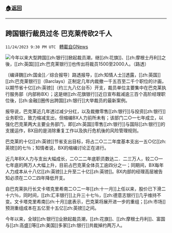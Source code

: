 ###  [:house:返回](README.md)
---


## 跨国银行裁员过冬 巴克莱传砍2千人
`11/24/2023 9:30 PM UTC ` [轉載自GNews](https://gnews.org/articles/2034769)

![](https://img.ltn.com.tw/Upload/business/page/800/2023/11/25/109.jpg "")今年以来大型跨国[[zh:银行]]掀起裁员潮，继[[zh:花旗]]、[[zh:摩根士丹利]]之後，[[zh:英国]][[zh:巴克莱银行]]也传出将裁员1500至2000人。（路透）

〔编译魏[[zh:国金]]／综合报导〕路透报导，[[zh:知情人士]]透露，[[zh:英国]][[zh:巴克莱银行]]（Barclays）正制定几年内裁撤一千五百至二千个职位的计画，以期节省十亿[[zh:英镑]]（约三九八亿台币）开支，裁员单位主要集中在巴克莱执行服务部（内部称BX）；这是继[[zh:花旗银行]]近日宣布裁减逾三百个高阶经理职位後，[[zh:金融]]圈传出跨国[[zh:银行]]大举裁员的最新案例。

报导说，巴克莱近几年透过减少分红，以及裁撤零售[[zh:银行]]与投资[[zh:银行]]业务职位，致力缩减支出，但缩编BX人力前所未有；该部门二○一七年成立，以强化巴克莱两大主要业务部门，即[[zh:英国]]零售[[zh:银行]]与国际[[zh:银行]]的支援运作，BX目的是消除重复工作以及执行危机後的风险管理规则。

巴克莱的十亿[[zh:英镑]]节省支出目标，将占二○二二年度基本支出一五○亿[[zh:英镑]]的七％；知情者说，BX的缩编讨论正在进行。

近几年BX人力与支出大幅成长，二○二二年底职员数达二．二三万人，较二○一七年底的两万人大幅上升，目前占巴克莱全体员工逾四分之一；同期间，BX每年人力成本从十八亿[[zh:英镑]]上升至二十亿[[zh:英镑]]。BX内部的经理高层被告知必须在二○二四年降低开支。

自巴克莱执行长文卡塔克里希南二○二一年[[zh:十一月]]上任以来，股价已下滑二十六％，同时间，[[zh:汇丰银行]]上升三十七％，[[zh:德意志银行]]几乎维持不变。文卡塔克里希南[[zh:十月]]底表示，巴克莱将展开进一步的重组；[[zh:市场]]预测重组成本在五亿至十五亿[[zh:英镑]]之间。

今年以来，全球[[zh:银行]]业掀起裁员潮，[[zh:花旗]]、[[zh:摩根士丹利]]、富国与[[zh:高盛]]等[[zh:美国]]多家[[zh:银行]]共裁掉约两万人。

